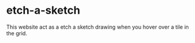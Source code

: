 # etch-a-sketch


This website act as a etch a sketch drawing when you hover over a tile in the grid.
